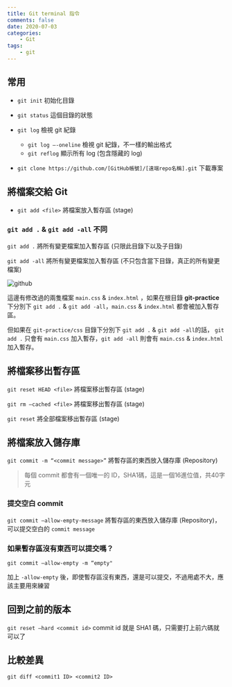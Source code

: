 ```yaml
---
title: Git terminal 指令
comments: false
date: 2020-07-03
categories:
    - Git
tags:
    - git
---
```


## 常用
- `git init`  初始化目錄

- `git status`  這個目錄的狀態

- `git log`  檢視 git 紀錄
	- `git log —-oneline` 檢視 git 紀錄，不一樣的輸出格式
	- `git reflog` 顯示所有 log (包含隱藏的 log)

- `git clone https://github.com/[GitHub帳號]/[遠端repo名稱].git`  下載專案

## 將檔案交給 Git
- `git add <file>`  將檔案放入暫存區 (stage)

### `git add .` &  `git add -all` 不同

`git add .` 將所有變更檔案加入暫存區 (只限此目錄下以及子目錄)

`git add -all` 將所有變更檔案加入暫存區 (不只包含當下目錄，真正的所有變更檔案)

![github](3D1BA4FB-0994-47D9-B838-2A9DAA3C38B8.png)

這邊有修改過的兩隻檔案 `main.css` & `index.html` ，如果在根目錄 **git-practice** 下分別下
`git add .`  & `git add -all`，`main.css` & `index.html` 都會被加入暫存區。

但如果在 `git-practice/css` 目錄下分別下 `git add .`  & `git add -all`的話，
`git add .` 只會有 `main.css` 加入暫存，`git add -all` 則會有 `main.css` & `index.html` 加入暫存。

## 將檔案移出暫存區

`git reset HEAD <file>`  將檔案移出暫存區 (stage)

`git rm —cached <file>`  將檔案移出暫存區 (stage)

`git reset`  將全部檔案移出暫存區 (stage)

## 將檔案放入儲存庫

`git commit -m “<commit message>”`  將暫存區的東西放入儲存庫 (Repository)

> 每個 commit 都會有一個唯一的 ID，SHA1碼，這是一個16進位值，共40字元

### 提交空白 commit

`git commit —allow-empty-message` 將暫存區的東西放入儲存庫 (Repository)，可以提交空白的 `commit message`

### 如果暫存區沒有東西可以提交嗎？

`git commit —allow-empty -m “empty"`

加上 `-allow-empty` 後，即使暫存區沒有東西，還是可以提交，不過用處不大，應該主要用來練習

## 回到之前的版本
`git reset —hard <commit id>`  commit id 就是 SHA1 碼，只需要打上前六碼就可以了

## 比較差異
`git diff <commit1 ID> <commit2 ID>`